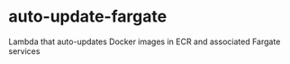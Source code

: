 # auto-update-fargate
Lambda that auto-updates Docker images in ECR and associated Fargate services
